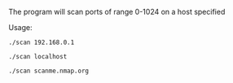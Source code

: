 The program will scan ports of range 0-1024 on a host specified

Usage: 

`./scan 192.168.0.1`

`./scan localhost`

`./scan scanme.nmap.org`
